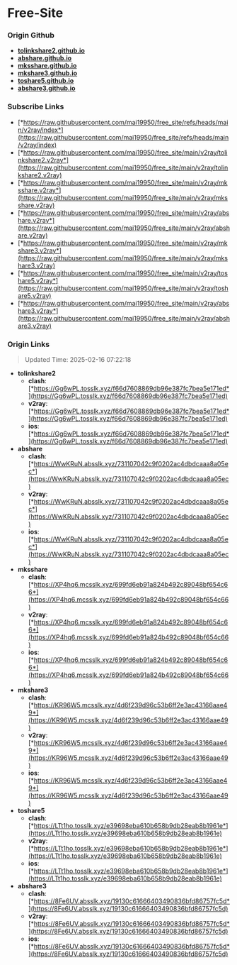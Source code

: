 # Free-Site

### Origin Github

- [**tolinkshare2.github.io**](https://github.com/tolinkshare2/tolinkshare2.github.io)
- [**abshare.github.io**](https://github.com/abshare/abshare.github.io)
- [**mksshare.github.io**](https://github.com/mksshare/mksshare.github.io)
- [**mkshare3.github.io**](https://github.com/mkshare3/mkshare3.github.io)
- [**toshare5.github.io**](https://github.com/toshare5/toshare5.github.io)
- [**abshare3.github.io**](https://github.com/abshare3/abshare3.github.io)

### Subscribe Links

- [*https://raw.githubusercontent.com/mai19950/free_site/refs/heads/main/v2ray/index*](https://raw.githubusercontent.com/mai19950/free_site/refs/heads/main/v2ray/index)
- [*https://raw.githubusercontent.com/mai19950/free_site/main/v2ray/tolinkshare2.v2ray*](https://raw.githubusercontent.com/mai19950/free_site/main/v2ray/tolinkshare2.v2ray)
- [*https://raw.githubusercontent.com/mai19950/free_site/main/v2ray/mksshare.v2ray*](https://raw.githubusercontent.com/mai19950/free_site/main/v2ray/mksshare.v2ray)
- [*https://raw.githubusercontent.com/mai19950/free_site/main/v2ray/abshare.v2ray*](https://raw.githubusercontent.com/mai19950/free_site/main/v2ray/abshare.v2ray)
- [*https://raw.githubusercontent.com/mai19950/free_site/main/v2ray/mkshare3.v2ray*](https://raw.githubusercontent.com/mai19950/free_site/main/v2ray/mkshare3.v2ray)
- [*https://raw.githubusercontent.com/mai19950/free_site/main/v2ray/toshare5.v2ray*](https://raw.githubusercontent.com/mai19950/free_site/main/v2ray/toshare5.v2ray)
- [*https://raw.githubusercontent.com/mai19950/free_site/main/v2ray/abshare3.v2ray*](https://raw.githubusercontent.com/mai19950/free_site/main/v2ray/abshare3.v2ray)

### Origin Links

> Updated Time: 2025-02-16 07:22:18

- **tolinkshare2**
  - **clash**: [*https://Gg6wPL.tosslk.xyz/f66d7608869db96e387fc7bea5e171ed*](https://Gg6wPL.tosslk.xyz/f66d7608869db96e387fc7bea5e171ed)
  - **v2ray**: [*https://Gg6wPL.tosslk.xyz/f66d7608869db96e387fc7bea5e171ed*](https://Gg6wPL.tosslk.xyz/f66d7608869db96e387fc7bea5e171ed)
  - **ios**: [*https://Gg6wPL.tosslk.xyz/f66d7608869db96e387fc7bea5e171ed*](https://Gg6wPL.tosslk.xyz/f66d7608869db96e387fc7bea5e171ed)
- **abshare**
  - **clash**: [*https://WwKRuN.absslk.xyz/731107042c9f0202ac4dbdcaaa8a05ec*](https://WwKRuN.absslk.xyz/731107042c9f0202ac4dbdcaaa8a05ec)
  - **v2ray**: [*https://WwKRuN.absslk.xyz/731107042c9f0202ac4dbdcaaa8a05ec*](https://WwKRuN.absslk.xyz/731107042c9f0202ac4dbdcaaa8a05ec)
  - **ios**: [*https://WwKRuN.absslk.xyz/731107042c9f0202ac4dbdcaaa8a05ec*](https://WwKRuN.absslk.xyz/731107042c9f0202ac4dbdcaaa8a05ec)
- **mksshare**
  - **clash**: [*https://XP4hq6.mcsslk.xyz/699fd6eb91a824b492c89048bf654c66*](https://XP4hq6.mcsslk.xyz/699fd6eb91a824b492c89048bf654c66)
  - **v2ray**: [*https://XP4hq6.mcsslk.xyz/699fd6eb91a824b492c89048bf654c66*](https://XP4hq6.mcsslk.xyz/699fd6eb91a824b492c89048bf654c66)
  - **ios**: [*https://XP4hq6.mcsslk.xyz/699fd6eb91a824b492c89048bf654c66*](https://XP4hq6.mcsslk.xyz/699fd6eb91a824b492c89048bf654c66)
- **mkshare3**
  - **clash**: [*https://KR96W5.mcsslk.xyz/4d6f239d96c53b6ff2e3ac43166aae49*](https://KR96W5.mcsslk.xyz/4d6f239d96c53b6ff2e3ac43166aae49)
  - **v2ray**: [*https://KR96W5.mcsslk.xyz/4d6f239d96c53b6ff2e3ac43166aae49*](https://KR96W5.mcsslk.xyz/4d6f239d96c53b6ff2e3ac43166aae49)
  - **ios**: [*https://KR96W5.mcsslk.xyz/4d6f239d96c53b6ff2e3ac43166aae49*](https://KR96W5.mcsslk.xyz/4d6f239d96c53b6ff2e3ac43166aae49)
- **toshare5**
  - **clash**: [*https://LTt1ho.tosslk.xyz/e39698eba610b658b9db28eab8b1961e*](https://LTt1ho.tosslk.xyz/e39698eba610b658b9db28eab8b1961e)
  - **v2ray**: [*https://LTt1ho.tosslk.xyz/e39698eba610b658b9db28eab8b1961e*](https://LTt1ho.tosslk.xyz/e39698eba610b658b9db28eab8b1961e)
  - **ios**: [*https://LTt1ho.tosslk.xyz/e39698eba610b658b9db28eab8b1961e*](https://LTt1ho.tosslk.xyz/e39698eba610b658b9db28eab8b1961e)
- **abshare3**
  - **clash**: [*https://8Fe6UV.absslk.xyz/19130c61666403490836bfd86757fc5d*](https://8Fe6UV.absslk.xyz/19130c61666403490836bfd86757fc5d)
  - **v2ray**: [*https://8Fe6UV.absslk.xyz/19130c61666403490836bfd86757fc5d*](https://8Fe6UV.absslk.xyz/19130c61666403490836bfd86757fc5d)
  - **ios**: [*https://8Fe6UV.absslk.xyz/19130c61666403490836bfd86757fc5d*](https://8Fe6UV.absslk.xyz/19130c61666403490836bfd86757fc5d)
